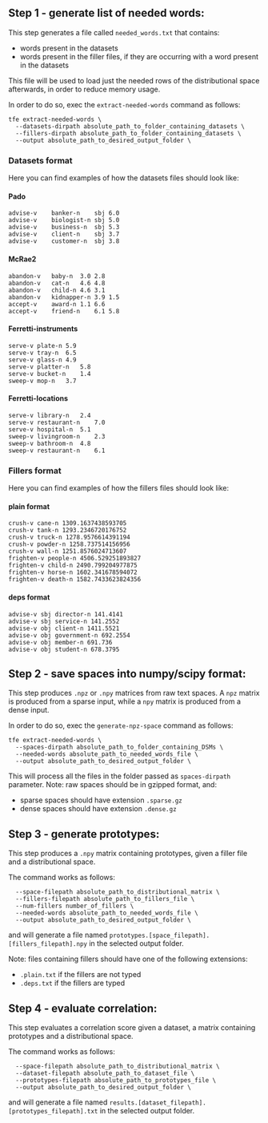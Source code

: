 ## Step 1 - generate list of needed words:

This step generates a file called ```needed_words.txt``` that contains:
* words present in the datasets
* words present in the filler files, if they are occurring with a word present
in the datasets

This file will be used to load just the needed rows of the distributional space
afterwards, in order to reduce memory usage.

In order to do so, exec the ```extract-needed-words``` command as follows:

```
tfe extract-needed-words \
  --datasets-dirpath absolute_path_to_folder_containing_datasets \
  --fillers-dirpath absolute_path_to_folder_containing_datasets \
  --output absolute_path_to_desired_output_folder \
```

### Datasets format

Here you can find examples of how the datasets files should look like:

#### Pado
```
advise-v	banker-n	sbj	6.0
advise-v	biologist-n	sbj	5.0
advise-v	business-n	sbj	5.3
advise-v	client-n	sbj	3.7
advise-v	customer-n	sbj	3.8
```

#### McRae2
```
abandon-v	baby-n	3.0	2.8
abandon-v	cat-n	4.6	4.8
abandon-v	child-n	4.6	3.1
abandon-v	kidnapper-n	3.9	1.5
accept-v	award-n	1.1	6.6
accept-v	friend-n	6.1	5.8
```

#### Ferretti-instruments
```
serve-v	plate-n	5.9
serve-v	tray-n	6.5
serve-v	glass-n	4.9
serve-v	platter-n	5.8
serve-v	bucket-n	1.4
sweep-v	mop-n	3.7
```

#### Ferretti-locations
```
serve-v	library-n	2.4
serve-v	restaurant-n	7.0
serve-v	hospital-n	5.1
sweep-v	livingroom-n	2.3
sweep-v	bathroom-n	4.8
sweep-v	restaurant-n	6.1
```


### Fillers format

Here you can find examples of how the fillers files should look like:

#### plain format
```
crush-v cane-n 1309.1637438593705
crush-v tank-n 1293.2346720176752
crush-v truck-n 1278.9576614391194
crush-v powder-n 1258.737514156956
crush-v wall-n 1251.8576024713607
frighten-v people-n 4506.529251893827
frighten-v child-n 2490.799204977875
frighten-v horse-n 1602.341678594072
frighten-v death-n 1582.7433623824356  
```

#### deps format

```
advise-v sbj director-n 141.4141
advise-v sbj service-n 141.2552
advise-v obj client-n 1411.5521
advise-v obj government-n 692.2554
advise-v obj member-n 691.736
advise-v obj student-n 678.3795	 
```

## Step 2 - save spaces into numpy/scipy format:

This step produces ```.npz``` or ```.npy``` matrices from raw text spaces.
A ```npz``` matrix is produced from a sparse input, while a ```npy``` matrix
is produced from a dense input.

In order to do so, exec the ```generate-npz-space``` command as follows:
```
tfe extract-needed-words \
  --spaces-dirpath absolute_path_to_folder_containing_DSMs \
  --needed-words absolute_path_to_needed_words_file \
  --output absolute_path_to_desired_output_folder \
```

This will process all the files in the folder passed as ```spaces-dirpath```
parameter.
Note: raw spaces should be in gzipped format, and:
* sparse spaces should have extension ```.sparse.gz```
* dense spaces should have extension ```.dense.gz```


## Step 3 - generate prototypes:

This step produces a ```.npy``` matrix containing prototypes, given a
filler file and a distributional space.

The command works as follows:
```tfe generate-prototypes \
  --space-filepath absolute_path_to_distributional_matrix \
  --fillers-filepath absolute_path_to_fillers_file \
  --num-fillers number_of_fillers \
  --needed-words absolute_path_to_needed_words_file \
  --output absolute_path_to_desired_output_folder \
```

and will generate a file named ```prototypes.[space_filepath].[fillers_filepath].npy```
in the selected output folder.

Note: files containing fillers should have one of the following extensions:
* ```.plain.txt``` if the fillers are not typed
* ```.deps.txt``` if the fillers are typed

## Step 4 - evaluate correlation:

This step evaluates a correlation score given a dataset, a matrix containing
prototypes and a distributional space.

The command works as follows:
```tfe generate-prototypes \
  --space-filepath absolute_path_to_distributional_matrix \
  --dataset-filepath absolute_path_to_dataset_file \
  --prototypes-filepath absolute_path_to_prototypes_file \
  --output absolute_path_to_desired_output_folder \
```
and will generate a file named ```results.[dataset_filepath].[prototypes_filepath].txt```
in the selected output folder.
